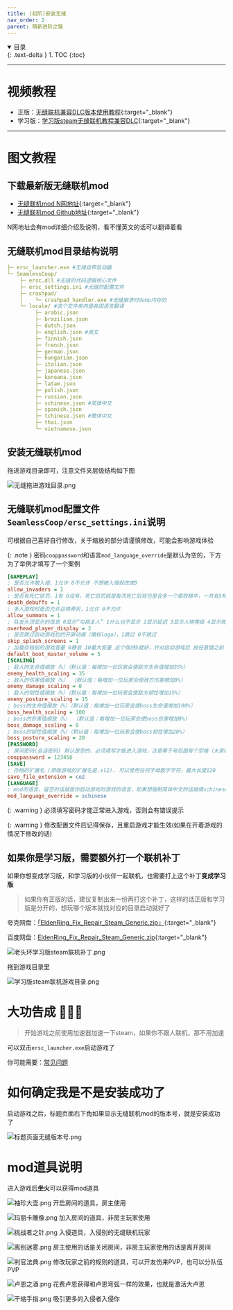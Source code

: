 ```yaml
---
title: (初阶)安装无缝
nav_order: 2
parent: 萌新进阶之路
---
```


<details open markdown="block">
  <summary>
    目录
  </summary>
  {: .text-delta }
1. TOC
{:toc}
</details>

---

# 视频教程

- 正版：[无缝联机兼容DLC版本使用教程](https://www.bilibili.com/video/BV1si421e7bM/){:target="_blank"}
- 学习版：[学习版steam无缝联机教程兼容DLC](https://www.bilibili.com/video/BV1Ni421v71g/){:target="_blank"}

---

# 图文教程

## 下载最新版无缝联机mod

- [无缝联机mod N网地址](https://www.nexusmods.com/eldenring/mods/510){:target="_blank"}
- [无缝联机mod Github地址](https://github.com/LukeYui/EldenRingSeamlessCoopRelease/releases){:target="_blank"}

N网地址会有mod详细介绍及说明，看不懂英文的话可以翻译着看

## 无缝联机mod目录结构说明

```yaml
├─ ersc_launcher.exe #无缝自带启动器
└─ SeamlessCoop/
    ├─ ersc.dll #无缝的代码逻辑核心文件
    ├─ ersc_settings.ini #无缝的配置文件
    ├─ crashpad/
    │    └─ crashpad_handler.exe #无缝崩溃时dump内存的
    └─ locale/ #这个文件夹内是各国语言翻译
         ├─ arabic.json
         ├─ brazilian.json
         ├─ dutch.json
         ├─ english.json #英文
         ├─ finnish.json
         ├─ french.json
         ├─ german.json
         ├─ hungarian.json
         ├─ italian.json
         ├─ japanese.json
         ├─ koreana.json
         ├─ latam.json
         ├─ polish.json
         ├─ russian.json
         ├─ schinese.json #简体中文
         ├─ spanish.json
         ├─ tchinese.json #繁体中文
         ├─ thai.json
         └─ vietnamese.json
```


## 安装无缝联机mod

拖进游戏目录即可，注意文件夹层级结构如下图

![无缝拖进游戏目录.png](/assets/images/无缝拖进游戏目录.png)


## 无缝联机mod配置文件`SeamlessCoop/ersc_settings.ini`说明

可根据自己喜好自行修改，关于缩放的部分请谨慎修改，可能会影响游戏体验

{: .note }
密码`cooppassword`和语言`mod_language_override`是默认为空的，下方为了举例才填写了一个案例

```ini
[GAMEPLAY]
; 是否允许被入侵，1允许 0不允许 不想被入侵就改成0
allow_invaders = 1
; 是否有死亡惩罚，1有 0没有，死亡惩罚就是每次死亡后背包里会多一个腐败精华，一共有5种 每种的debuff都不一样，坐火消除
death_debuffs = 1
; 多人游戏时是否允许召唤骨灰，1允许 0不允许
allow_summons = 1
; 队友头顶显示的信息 0显示“勾指主人” 1什么也不显示 2显示延迟 3显示人物等级 4显示死亡次数 5显示人物等级和延迟
overhead_player_display = 2
; 是否跳过启动游戏后的开屏动画（徽标logo），1跳过 0不跳过
skip_splash_screens = 1
; 加载存档前的游戏音量 0静音 10最大音量 这个保持5就好，针对启动游戏后 按任意键之前 这个时间区间内的游戏音量过大的问题
default_boot_master_volume = 5
[SCALING]
; 敌人的生命值缩放（%）（默认值：每增加一位玩家会使敌方生命值增加35%）
enemy_health_scaling = 35
; 敌人的伤害值缩放（%） （默认值：每增加一位玩家会使敌方伤害增加0%）
enemy_damage_scaling = 0
; 敌人的韧性值缩放（%）（默认值：每增加一位玩家会使敌方韧性增加15%）
enemy_posture_scaling = 15
; boss的生命值缩放（%）（默认值：每增加一位玩家会使boss生命值增加100%）
boss_health_scaling = 100
; boss的伤害值缩放（%） （默认值：每增加一位玩家会使boss伤害增加0%）
boss_damage_scaling = 0
; boss的韧性值缩放（%）（默认值：每增加一位玩家会使boss韧性增加20%）
boss_posture_scaling = 20
[PASSWORD]
; 房间密码(会话密码) 默认是空的，必须填写才能进入游戏，注意等于号后面有个空格（大家都默认的），就算密码一样，有空格和没空格也会加入不到一起
cooppassword = 123456
[SAVE]
; 存档的扩展名 (原版游戏的扩展名是.sl2). 可以使用任何字母数字字符，最大长度120
save_file_extension = co2
[LANGUAGE]
; mod的语言，留空的话就是你启动游戏时游戏的语言，如果想强制简体中文的话就填schinese，但前提是你locale文件夹内有对应的schinese.json文件，其他语言也是一样
mod_language_override = schinese
```

{: .warning }
必须填写密码才能正常进入游戏，否则会有错误提示

{: .warning }
修改配置文件后记得保存，且重启游戏才能生效(如果在开着游戏的情况下修改的话)

## 如果你是学习版，需要额外打一个联机补丁

如果你想变成学习版，和学习版的小伙伴一起联机，也需要打上这个补丁**变成学习版**
> 如果你有正版的话，建议复制出来一份再打这个补丁，这样的话正版和学习版是分开的，想玩哪个版本就找对应的目录启动就好了


夸克网盘：[「EldenRing_Fix_Repair_Steam_Generic.zip」](https://pan.quark.cn/s/875d7d21db25){:target="_blank"}

百度网盘：[EldenRing_Fix_Repair_Steam_Generic.zip](https://pan.baidu.com/s/1mtWwaLfpjhVIhBy5NQUDMA?pwd=my8q){:target="_blank"}

![老头环学习版steam联机补丁.png](/assets/images/老头环学习版steam联机补丁.png)

拖到游戏目录里

![学习版steam联机游戏目录.png](/assets/images/学习版steam联机游戏目录.png)


# 大功告成 🎉🎉🎉

> 开始游戏之前使用加速器加速一下steam，如果你不跟人联机，那不用加速

可以双击`ersc_launcher.exe`启动游戏了

你可能需要：[常见问题]({{site.baseurl}}/docs/common_problem/)

# 如何确定我是不是安装成功了

启动游戏之后，标题页面右下角如果显示无缝联机mod的版本号，就是安装成功了

![标题页面无缝版本号.png](/assets/images/标题页面无缝版本号.png)

# mod道具说明

进入游戏后**坐火**可以获得mod道具

![袖珍大壶.png](/assets/images/袖珍大壶.png) 开启房间的道具，房主使用

![玛丽卡雕像.png](/assets/images/玛丽卡雕像.png) 加入房间的道具，非房主玩家使用

![挑战者之针.png](/assets/images/挑战者之针.png) 入侵道具，入侵别的无缝联机玩家

![离别迷雾.png](/assets/images/离别迷雾.png) 房主使用的话是关闭房间，非房主玩家使用的话是离开房间

![判官法典.png](/assets/images/判官法典.png) 修改玩家之前的规则的道具，可以开友伤来PVP，也可以分队伍PVP

![卢恩之酒.png](/assets/images/卢恩之酒.png) 花费卢恩获得和卢恩弯弧一样的效果，也就是激活大卢恩

![干缩手指.png](/assets/images/干缩手指.png) 吸引更多的入侵者入侵你

